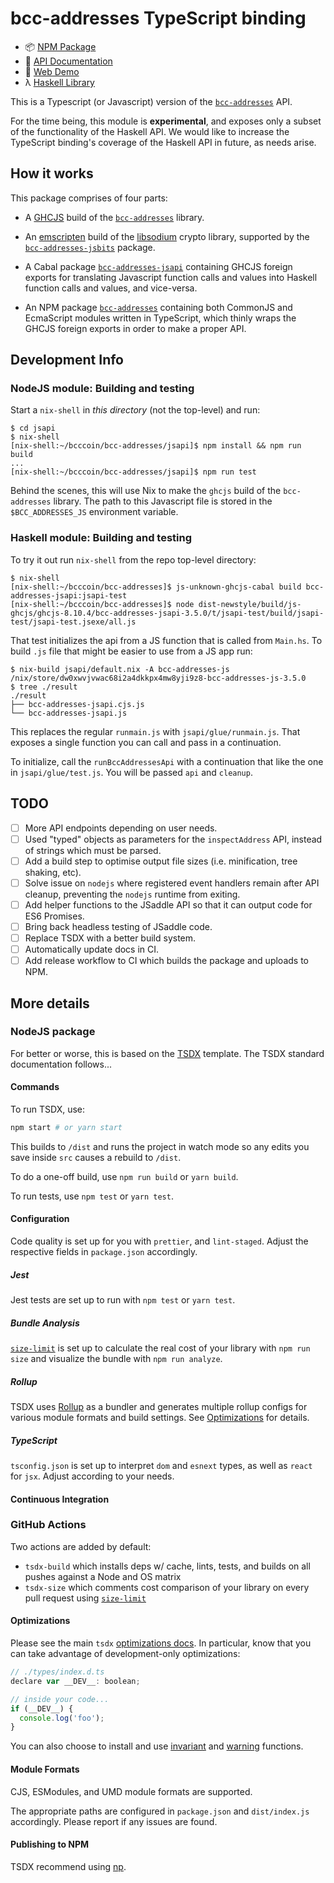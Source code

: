 # bcc-addresses TypeScript binding

- 📦 [NPM Package](https://www.npmjs.com/package/bcc-addresses)
- 📗 [API Documentation](https://The-Blockchain-Company.github.io/bcc-addresses/typescript/)
- 🎇 [Web Demo](https://The-Blockchain-Company.github.io/bcc-addresses/demo/)
- λ [Haskell Library](https://The-Blockchain-Company.github.io/bcc-addresses/haddock/)

This is a Typescript (or Javascript) version of the
[`bcc-addresses`](https://github.com/The-Blockchain-Company/bcc-addresses)
API.

For the time being, this module is **experimental**, and exposes only
a subset of the functionality of the Haskell API. We would like to
increase the TypeScript binding's coverage of the Haskell API in
future, as needs arise.

## How it works

This package comprises of four parts:

 * A [GHCJS](https://github.com/ghcjs/ghcjs) build of the
   [`bcc-addresses`](../core/bcc-addresses.cabal) library.

 * An [emscripten](https://emscripten.org/) build of the
   [libsodium](https://github.com/The-Blockchain-Company/libsodium) crypto library,
   supported by the [`bcc-addresses-jsbits`](../jsbits/bcc-addresses-jsbits.cabal) package.

 * A Cabal package [`bcc-addresses-jsapi`](./bcc-addresses-jsapi.cabal)
   containing GHCJS foreign exports for translating Javascript
   function calls and values into Haskell function calls and values,
   and vice-versa.

 * An NPM package [`bcc-addresses`](./package.json) containing both
   CommonJS and EcmaScript modules written in TypeScript, which thinly
   wraps the GHCJS foreign exports in order to make a proper API.

## Development Info

### NodeJS module: Building and testing

Start a `nix-shell` in *this directory* (not the top-level) and run:

```shell
$ cd jsapi
$ nix-shell
[nix-shell:~/bcccoin/bcc-addresses/jsapi]$ npm install && npm run build
...
[nix-shell:~/bcccoin/bcc-addresses/jsapi]$ npm run test
```

Behind the scenes, this will use Nix to make the `ghcjs` build of the `bcc-addresses` library. The path to this Javascript file is stored in the `$BCC_ADDRESSES_JS` environment variable.

### Haskell module: Building and testing

To try it out run `nix-shell` from the repo top-level directory:

```shell
$ nix-shell
[nix-shell:~/bcccoin/bcc-addresses]$ js-unknown-ghcjs-cabal build bcc-addresses-jsapi:jsapi-test
[nix-shell:~/bcccoin/bcc-addresses]$ node dist-newstyle/build/js-ghcjs/ghcjs-8.10.4/bcc-addresses-jsapi-3.5.0/t/jsapi-test/build/jsapi-test/jsapi-test.jsexe/all.js
```

That test initializes the api from a JS function that is called from `Main.hs`. To build `.js` file that might be easier to use from a JS app run:

```shell
$ nix-build jsapi/default.nix -A bcc-addresses-js
/nix/store/dw0xwvjvwac68i2a4dkkpx4mw8yji9z8-bcc-addresses-js-3.5.0
$ tree ./result
./result
├── bcc-addresses-jsapi.cjs.js
└── bcc-addresses-jsapi.js
```

This replaces the regular `runmain.js` with `jsapi/glue/runmain.js`. That exposes a single function you can call and pass in a continuation.

To initialize, call the `runBccAddressesApi` with a continuation that like the one in `jsapi/glue/test.js`. You will be passed `api` and `cleanup`.

## TODO

- [ ] More API endpoints depending on user needs.
- [ ] Used "typed" objects as parameters for the `inspectAddress` API, instead of strings which must be parsed.
- [ ] Add a build step to optimise output file sizes (i.e. minification, tree shaking, etc).
- [ ] Solve issue on `nodejs` where registered event handlers remain after API cleanup, preventing the `nodejs` runtime from exiting.
- [ ] Add helper functions to the JSaddle API so that it can output code for ES6 Promises.
- [ ] Bring back headless testing of JSaddle code.
- [ ] Replace TSDX with a better build system.
- [ ] Automatically update docs in CI.
- [ ] Add release workflow to CI which builds the package and uploads to NPM.

## More details

### NodeJS package

For better or worse, this is based on the
[TSDX](https://github.com/palmerhq/tsdx) template. The TSDX standard
documentation follows...

#### Commands

To run TSDX, use:

```bash
npm start # or yarn start
```

This builds to `/dist` and runs the project in watch mode so any edits you save inside `src` causes a rebuild to `/dist`.

To do a one-off build, use `npm run build` or `yarn build`.

To run tests, use `npm test` or `yarn test`.

#### Configuration

Code quality is set up for you with `prettier`, and `lint-staged`. Adjust the respective fields in `package.json` accordingly.

##### Jest

Jest tests are set up to run with `npm test` or `yarn test`.

##### Bundle Analysis

[`size-limit`](https://github.com/ai/size-limit) is set up to calculate the real cost of your library with `npm run size` and visualize the bundle with `npm run analyze`.

##### Rollup

TSDX uses [Rollup](https://rollupjs.org) as a bundler and generates multiple rollup configs for various module formats and build settings. See [Optimizations](#optimizations) for details.

##### TypeScript

`tsconfig.json` is set up to interpret `dom` and `esnext` types, as well as `react` for `jsx`. Adjust according to your needs.

#### Continuous Integration

### GitHub Actions

Two actions are added by default:

- `tsdx-build` which installs deps w/ cache, lints, tests, and builds on all pushes against a Node and OS matrix
- `tsdx-size` which comments cost comparison of your library on every pull request using [`size-limit`](https://github.com/ai/size-limit)

#### Optimizations

Please see the main `tsdx` [optimizations docs](https://github.com/palmerhq/tsdx#optimizations). In particular, know that you can take advantage of development-only optimizations:

```js
// ./types/index.d.ts
declare var __DEV__: boolean;

// inside your code...
if (__DEV__) {
  console.log('foo');
}
```

You can also choose to install and use [invariant](https://github.com/palmerhq/tsdx#invariant) and [warning](https://github.com/palmerhq/tsdx#warning) functions.

#### Module Formats

CJS, ESModules, and UMD module formats are supported.

The appropriate paths are configured in `package.json` and `dist/index.js` accordingly. Please report if any issues are found.

#### Publishing to NPM

TSDX recommend using [np](https://github.com/sindresorhus/np).
